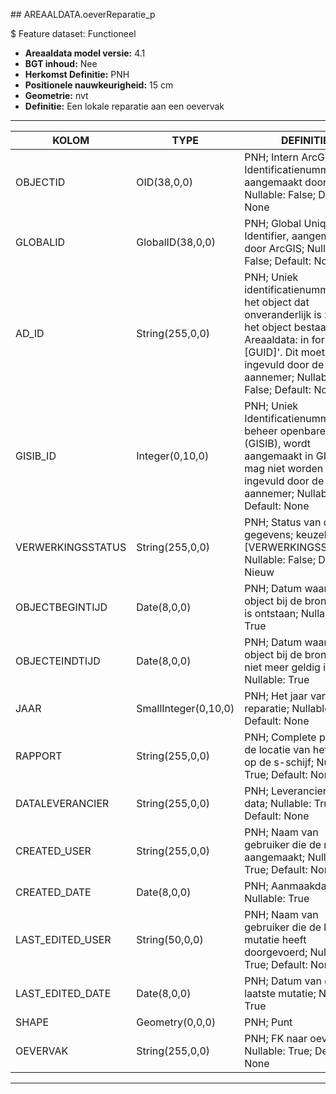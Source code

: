 ﻿﻿## AREAALDATA.oeverReparatie_p

$ Feature dataset: Functioneel


* __Areaaldata model versie:__ 4.1
* __BGT inhoud:__ Nee
* __Herkomst Definitie:__ PNH
* __Positionele nauwkeurigheid:__ 15 cm
* __Geometrie:__  nvt
* __Definitie:__ Een lokale reparatie aan een oevervak

***


|KOLOM                               |TYPE                 |DEFINITIE|
|------                              |----                 |-----    |
|OBJECTID                            |OID(38,0,0)          |PNH; Intern ArcGIS Identificatienummer, aangemaakt door ArcGIS; Nullable: False; Default: None|
|GLOBALID                            |GlobalID(38,0,0)     |PNH; Global Unique Identifier,  aangemaakt door ArcGIS; Nullable: False; Default: None|
|AD_ID                               |String(255,0,0)      |PNH; Uniek identificatienummer voor het object dat onveranderlijk is zolang het object bestaat in Areaaldata: in format 'AD.[GUID]'. Dit moet worden ingevuld door de aannemer; Nullable: False; Default: None|
|GISIB_ID                            |Integer(0,10,0)      |PNH; Uniek Identificatienummer beheer openbare ruimte (GISIB), wordt aangemaakt in GISIB en mag niet worden ingevuld door de aannemer; Nullable: True; Default: None|
|VERWERKINGSSTATUS                   |String(255,0,0)      |PNH; Status van de gegevens; keuzelijst [VERWERKINGSSTATUS]; Nullable: False; Default: Nieuw|
|OBJECTBEGINTIJD                     |Date(8,0,0)          |PNH; Datum waarop het object bij de bronhouder is ontstaan; Nullable: True|
|OBJECTEINDTIJD                      |Date(8,0,0)          |PNH; Datum waarop het object bij de bronhouder niet meer geldig is; Nullable: True|
|JAAR                                |SmallInteger(0,10,0) |PNH; Het jaar van de reparatie; Nullable: True; Default: None|
|RAPPORT                             |String(255,0,0)      |PNH; Complete pad naar de locatie van het rapport op de s-schijf; Nullable: True; Default: None|
|DATALEVERANCIER                     |String(255,0,0)      |PNH; Leverancier van de data; Nullable: True; Default: None|
|CREATED_USER                        |String(255,0,0)      |PNH; Naam van gebruiker die de rij heeft aangemaakt; Nullable: True; Default: None|
|CREATED_DATE                        |Date(8,0,0)          |PNH; Aanmaakdatum; Nullable: True|
|LAST_EDITED_USER                    |String(50,0,0)       |PNH; Naam van gebruiker die de laatste mutatie heeft doorgevoerd; Nullable: True; Default: None|
|LAST_EDITED_DATE                    |Date(8,0,0)          |PNH; Datum van de laatste mutatie; Nullable: True|
|SHAPE                               |Geometry(0,0,0)      |PNH; Punt|
|OEVERVAK                            |String(255,0,0)      |PNH; FK naar oevervak_v; Nullable: True; Default: None|



***


